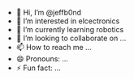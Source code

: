 - 👋 Hi, I’m @jeffb0nd
- 👀 I’m interested in elcectronics
- 🌱 I’m currently learning robotics
- 💞️ I’m looking to collaborate on ...
- 📫 How to reach me ...
- 😄 Pronouns: ...
- ⚡ Fun fact: ...

<!---
jeffb0nd/jeffb0nd is a ✨ special ✨ repository because its `README.md` (this file) appears on your GitHub profile.
You can click the Preview link to take a look at your changes.
--->
